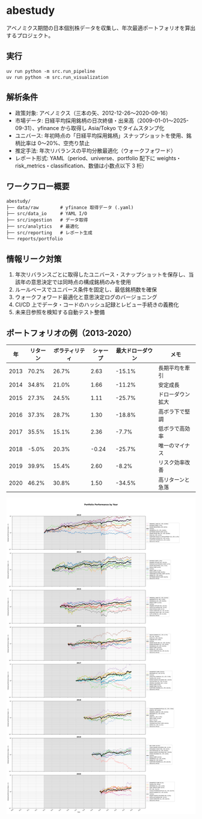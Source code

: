 # abestudy
アベノミクス期間の日本個別株データを収集し、年次最適ポートフォリオを算出するプロジェクト。

## 実行
```
uv run python -m src.run_pipeline
uv run python -m src.run_visualization
```

## 解析条件
- 政策対象: アベノミクス（三本の矢、2012-12-26〜2020-09-16）
- 市場データ: 日経平均採用銘柄の日次終値・出来高（2009-01-01〜2025-09-31）、yfinance から取得し Asia/Tokyo でタイムスタンプ化
- ユニバース: 年初時点の「日経平均採用銘柄」スナップショットを使用、銘柄比率は 0〜20%、空売り禁止
- 推定手法: 年次リバランスの平均分散最適化（ウォークフォワード）
- レポート形式: YAML（period、universe、portfolio 配下に weights・risk_metrics・classification、数値は小数点以下 3 桁）

## ワークフロー概要
```
abestudy/
├── data/raw        # yfinance 取得データ (.yaml)
├── src/data_io     # YAML I/O
├── src/ingestion   # データ取得
├── src/analytics   # 最適化
├── src/reporting   # レポート生成
└── reports/portfolio
```

## 情報リーク対策
1. 年次リバランスごとに取得したユニバース・スナップショットを保存し、当該年の意思決定では同時点の構成銘柄のみを使用
2. ルールベースでユニバース条件を固定し、最低銘柄数を確保
3. ウォークフォワード最適化と意思決定ログのバージョニング
4. CI/CD 上でデータ・コードのハッシュ記録とレビュー手続きの義務化
5. 未来日参照を検知する自動テスト整備

## ポートフォリオの例（2013-2020）
| 年 | リターン | ボラティリティ | シャープ | 最大ドローダウン | メモ |
| --- | --- | --- | --- | --- | --- |
| 2013 | 70.2% | 26.7% | 2.63 | -15.1% | 長期平均を牽引 |
| 2014 | 34.8% | 21.0% | 1.66 | -11.2% | 安定成長 |
| 2015 | 27.3% | 24.5% | 1.11 | -25.7% | ドローダウン拡大 |
| 2016 | 37.3% | 28.7% | 1.30 | -18.8% | 高ボラ下で堅調 |
| 2017 | 35.5% | 15.1% | 2.36 | -7.7% | 低ボラで高効率 |
| 2018 | -5.0% | 20.3% | -0.24 | -25.7% | 唯一のマイナス |
| 2019 | 39.9% | 15.4% | 2.60 | -8.2% | リスク効率改善 |
| 2020 | 46.2% | 30.8% | 1.50 | -34.5% | 高リターンと急落 |

![年次最適ポートフォリオの例](reports/figures/yearly_portfolio_longrun.svg)
